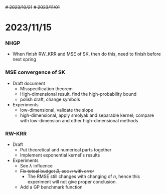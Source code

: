 ~~# 2023/10/21~~
~~# 2023/11/01~~
# 2023/11/15
### NHGP
* When finish RW_KRR and MSE of SK, then do this, need to finish before next spring

### MSE convergence of SK
* Draft document
  * Misspecification theorem
  * High-dimensional result, find the high-probability bound
  * polish draft, change symbols
* Experiments
  * low-dimensional, validate the slope
  * high-dimensional, apply smolyak and separable kernel;
                      compare with low-dimension and other high-dimensional methods

### RW-KRR
* Draft
  * Put theoretical and numerical parts together
  * Implement exponential kernel's results
* Experiments
  * See $\lambda$ influence
  * ~~Fix totoal budget $B$, see $n$ with error~~
    * The RMSE still changes with changing of $n$, hence this experiment will not give proper conclusion.
  * Add a GP benchmark function
